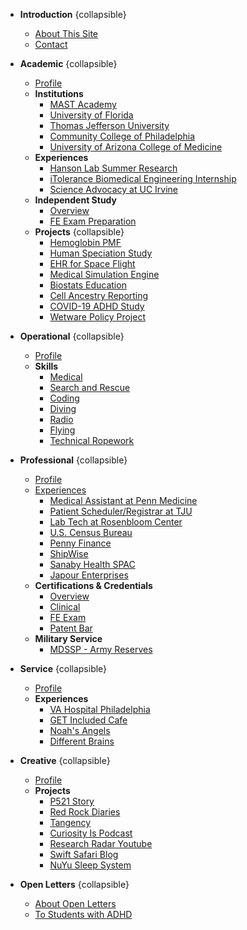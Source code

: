 * **Introduction** {collapsible}
  * [About This Site](docs/introduction.md)
  * [Contact](docs/contact.md)

* **Academic** {collapsible}
  * [Profile](docs/academic/profile.md)
  * **Institutions**
    * [MAST Academy](docs/academic/institutions/mast-academy.md)
    * [University of Florida](docs/academic/institutions/university-of-florida.md)
    * [Thomas Jefferson University](docs/academic/institutions/thomas-jefferson.md)
    * [Community College of Philadelphia](docs/academic/institutions/community-college-philadelphia.md)
    * [University of Arizona College of Medicine](docs/academic/institutions/ua-medicine.md)
  * **Experiences**
    * [Hanson Lab Summer Research](docs/academic/experiences/hanson-lab.md)
    * [iTolerance Biomedical Engineering Internship](docs/academic/experiences/itolerance.md)
    * [Science Advocacy at UC Irvine](docs/academic/experiences/science-advocacy-uci.md)
  * **Independent Study**
    * [Overview](docs/academic/independent-study/overview.md)
    * [FE Exam Preparation](docs/academic/independent-study/fe-exam-prep.md)
  * **Projects** {collapsible}
    * [Hemoglobin PMF](docs/academic/projects/hemoglobin-pmf.md)
    * [Human Speciation Study](docs/academic/projects/human-speciation.md)
    * [EHR for Space Flight](docs/academic/projects/ehr-space.md)
    * [Medical Simulation Engine](docs/academic/projects/med-sim-engine.md)
    * [Biostats Education](docs/academic/projects/biostats-education.md)
    * [Cell Ancestry Reporting](docs/academic/projects/cell-ancestry-reporting.md)
    * [COVID-19 ADHD Study](docs/academic/projects/covid-adhd-study.md)
    * [Wetware Policy Project](docs/academic/projects/wetware-policy.md)

* **Operational** {collapsible}
  * [Profile](docs/operational/profile.md)
  * **Skills**
    * [Medical](docs/operational/skills/medical.md)
    * [Search and Rescue](docs/operational/skills/search-rescue.md)
    * [Coding](docs/operational/skills/coding.md)
    * [Diving](docs/operational/skills/diving.md)
    * [Radio](docs/operational/skills/radio.md)
    * [Flying](docs/operational/skills/flying.md)
    * [Technical Ropework](docs/operational/skills/ropework.md)

* **Professional** {collapsible}
  * [Profile](docs/professional/profile.md)
  * [Experiences](docs/professional/experiences.md)
    * [Medical Assistant at Penn Medicine](docs/professional/experiences/uphs-ma.md)
    * [Patient Scheduler/Registrar at TJU](docs/professional/experiences/patient-registrar.md)
    * [Lab Tech at Rosenbloom Center](docs/professional/experiences/rosenbloom-lab.md)
    * [U.S. Census Bureau](docs/professional/experiences/census-bureau.md)
    * [Penny Finance](docs/professional/experiences/penny-finance.md)
    * [ShipWise](docs/professional/experiences/shipwise.md)
    * [Sanaby Health SPAC](docs/professional/experiences/sanaby-health.md)
    * [Japour Enterprises](docs/professional/experiences/japour-enterprises.md)
  * **Certifications & Credentials**
    * [Overview](docs/professional/certifications/overview.md)
    * [Clinical](docs/professional/certifications/clinical.md)
    * [FE Exam](docs/professional/certifications/fe-exam.md)
    * [Patent Bar](docs/professional/certifications/patent-bar.md)
  * **Military Service**
    * [MDSSP - Army Reserves](docs/professional/military-service/mdssp.md)

* **Service** {collapsible}
  * [Profile](docs/service/profile.md)
  * **Experiences**
    * [VA Hospital Philadelphia](docs/service/experiences/va-hospital.md)
    * [GET Included Cafe](docs/service/experiences/get-included-cafe.md)
    * [Noah's Angels](docs/service/experiences/noahs-angels.md)
    * [Different Brains](docs/service/experiences/different-brains.md)

* **Creative** {collapsible}
  * [Profile](docs/creative/profile.md)
  * **Projects**
    * [P521 Story](docs/creative/projects/p521-story.md)
    * [Red Rock Diaries](docs/creative/projects/red-rock-diaries.md)
    * [Tangency](docs/creative/projects/tangency.md)
    * [Curiosity Is Podcast](docs/creative/projects/curiosity-is.md)
    * [Research Radar Youtube](docs/creative/projects/research-radar.md)
    * [Swift Safari Blog](docs/creative/projects/swift-safari.md)
    * [NuYu Sleep System](docs/creative/projects/nuyu-sleep-system.md)

* **Open Letters** {collapsible}
  * [About Open Letters](docs/open-letters/profile.md)
  * [To Students with ADHD](docs/open-letters/to-students-with-adhd.md)